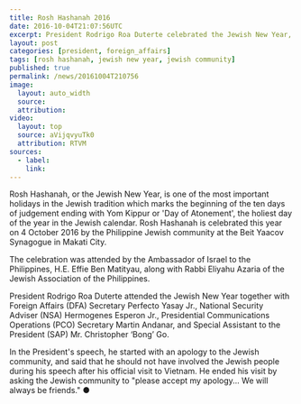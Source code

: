 ```yaml
---
title: Rosh Hashanah 2016
date: 2016-10-04T21:07:56UTC
excerpt: President Rodrigo Roa Duterte celebrated the Jewish New Year, also known as Rosh Hashanah, with the Jewish community at the Beit Yaacov Synagogue in Makati City on 4 October 2016.
layout: post
categories: [president, foreign_affairs]
tags: [rosh hashanah, jewish new year, jewish community]
published: true
permalink: /news/20161004T210756
image:
  layout: auto_width
  source: 
  attribution: 
video:
  layout: top
  source: aVijqvyuTk0
  attribution: RTVM
sources:
  - label:
    link:
---
```


Rosh Hashanah, or the Jewish New Year, is one of the most important holidays in the Jewish tradition which marks the beginning of the ten days of judgement ending with Yom Kippur or 'Day of Atonement', the holiest day of the year in the Jewish calendar.
Rosh Hashanah is celebrated this year on 4 October 2016 by the Philippine Jewish community at the Beit Yaacov Synagogue in Makati City.

The celebration was attended by the Ambassador of Israel to the Philippines, H.E. Effie Ben Matityau, along with Rabbi Eliyahu Azaria of the Jewish Association of the Philippines.

President Rodrigo Roa Duterte attended the Jewish New Year together with Foreign Affairs (DFA) Secretary Perfecto Yasay Jr., National Security Adviser (NSA) Hermogenes Esperon Jr., Presidential Communications Operations (PCO) Secretary Martin Andanar, and Special Assistant to the President (SAP) Mr. Christopher ‘Bong’ Go.

In the President's speech, he started with an apology to the Jewish community, and said that he should not have involved the Jewish people during his speech
after his official visit to Vietnam.
He ended his visit by asking the Jewish community to "please accept my apology... We will always be friends."
&#x25cf;
